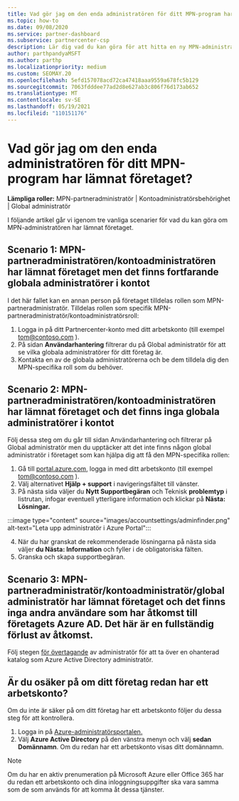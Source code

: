 ```yaml
---
title: Vad gör jag om den enda administratören för ditt MPN-program har lämnat företaget?
ms.topic: how-to
ms.date: 09/08/2020
ms.service: partner-dashboard
ms.subservice: partnercenter-csp
description: Lär dig vad du kan göra för att hitta en ny MPN-administratör eller få hjälp från företagets globala administratör. Lär dig också hur du lägger till en ny global administratör i Partnercenter.
author: parthpandyaMSFT
ms.author: parthp
ms.localizationpriority: medium
ms.custom: SEOMAY.20
ms.openlocfilehash: 5efd157078acd72ca47418aaa9559a678fc5b129
ms.sourcegitcommit: 7063fdddee77ad2d8e627ab3c806f76d173ab652
ms.translationtype: MT
ms.contentlocale: sv-SE
ms.lasthandoff: 05/19/2021
ms.locfileid: "110151176"
---
```

# <a name="what-to-do-if-the-only-admin-for-your-mpn-program-has-left-the-company"></a>Vad gör jag om den enda administratören för ditt MPN-program har lämnat företaget?

**Lämpliga roller:** MPN-partneradministratör | Kontoadministratörsbehörighet | Global administratör

I följande artikel går vi igenom tre vanliga scenarier för vad du kan göra om MPN-administratören har lämnat företaget.

## <a name="scenario-1-mpn-partner-adminaccount-admin-has-left-the-company-but-there-are-still-global-admins-in-the-account"></a>Scenario 1: MPN-partneradministratören/kontoadministratören har lämnat företaget men det finns fortfarande globala administratörer i kontot

I det här fallet kan en annan person på företaget tilldelas rollen som MPN-partneradministratör. Tilldelas rollen som specifik MPN-partneradministratör/kontoadministratörsroll:

1. Logga in på ditt Partnercenter-konto med ditt arbetskonto (till exempel tom@contoso.com ).
1. På sidan **Användarhantering** filtrerar du på Global administratör för att se vilka globala administratörer för ditt företag är. 
1. Kontakta en av de globala administratörerna och be dem tilldela dig den MPN-specifika roll som du behöver. 

## <a name="scenario-2-mpn-partner-adminaccount-admin-has-left-the-company-and-there-are-no-global-admins-in-the-account"></a>Scenario 2: MPN-partneradministratören/kontoadministratören har lämnat företaget och det finns inga globala administratörer i kontot 

Följ dessa steg  om du går till sidan Användarhantering och filtrerar på Global administratör men du upptäcker att det inte finns någon global administratör i företaget som kan hjälpa dig att få den MPN-specifika rollen:

1. Gå till [portal.azure.com](https://ms.portal.azure.com/), logga in med ditt arbetskonto (till exempel tom@contoso.com ). 
1. Välj alternativet **Hjälp + support** i navigeringsfältet till vänster.
1. På nästa sida väljer du **Nytt Supportbegäran** och Teknisk **problemtyp** i listrutan, infogar eventuell ytterligare information och klickar på **Nästa: Lösningar.**

:::image type="content" source="images/accountsettings/adminfinder.png" alt-text="Leta upp administratör i Azure Portal":::

4. När du har granskat de rekommenderade lösningarna på nästa sida väljer **du Nästa: Information** och fyller i de obligatoriska fälten.
1. Granska och skapa supportbegäran.


## <a name="scenario-3-mpn-partner-adminaccount-adminglobal-admin-has-left-the-company-and-there-are-no-other-users-who-can-access-the-companys-azure-ad-this-is-a-complete-loss-of-access"></a>Scenario 3: MPN-partneradministratör/kontoadministratör/global administratör har lämnat företaget och det finns inga andra användare som har åtkomst till företagets Azure AD. Det här är en fullständig förlust av åtkomst.

Följ stegen [för övertagande](/azure/active-directory/users-groups-roles/domains-admin-takeover#internal-admin-takeover) av administratör för att ta över en ohanterad katalog som Azure Active Directory administratör.

## <a name="not-sure-if-your-company-already-has-a-work-account"></a>Är du osäker på om ditt företag redan har ett arbetskonto?

Om du inte är säker på om ditt företag har ett arbetskonto följer du dessa steg för att kontrollera.

1. Logga in på [Azure-administratörsportalen.](https://ms.portal.azure.com)
2. Välj **Azure Active Directory** på den vänstra menyn och välj **sedan Domännamn**.
Om du redan har ett arbetskonto visas ditt domännamn.

>[!Note]
>Om du har en aktiv prenumeration på Microsoft Azure eller Office 365 har du redan ett arbetskonto och dina inloggningsuppgifter ska vara samma som de som används för att komma åt dessa tjänster.